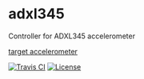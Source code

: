 # adxl345

Controller for ADXL345 accelerometer

[target accelerometer](https://akizukidenshi.com/catalog/g/gM-06724/)

[![Travis CI](https://img.shields.io/travis/com/kei-g/adxl345?logo=travis&style=plastic)](https://www.travis-ci.com/github/kei-g/adxl345)
[![License](https://img.shields.io/github/license/kei-g/adxl345?style=plastic)](https://opensource.org/licenses/BSD-3-Clause)
